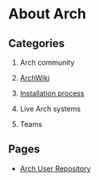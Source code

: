 # About Arch

## Categories

1. Arch community

1. [ArchWiki](archiwiki)

1. [Installation process](installation-process)

1. Live Arch systems

1. Teams

## Pages

- [Arch User Repository](arch-user-repository.md)
